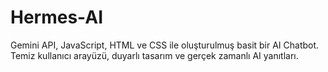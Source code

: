 # Hermes-AI
Gemini API, JavaScript, HTML ve CSS ile oluşturulmuş basit bir AI Chatbot. Temiz kullanıcı arayüzü, duyarlı tasarım ve gerçek zamanlı AI yanıtları.
